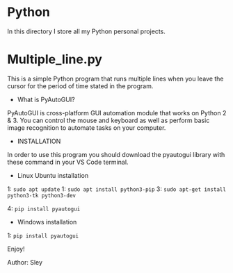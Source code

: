 # Python
In this directory I store all my Python personal projects.

# Multiple_line.py
This is a simple Python program that runs multiple lines
when you leave the cursor for the period of time stated in the program.


- What is PyAutoGUI?

PyAutoGUI is cross-platform GUI automation module that works on Python 2 & 3. You can control the mouse and keyboard as well as perform basic image recognition to automate tasks on your computer.


- INSTALLATION

In order to use this program you should download the pyautogui library with these command in your VS Code terminal.

- Linux Ubuntu installation

1: ```sudo apt update```
1: ```sudo apt install python3-pip```
3: ```sudo apt-get install python3-tk python3-dev```

4: ```pip install pyautogui```

- Windows installation

1: ```pip install pyautogui```


Enjoy!

Author: Sley
